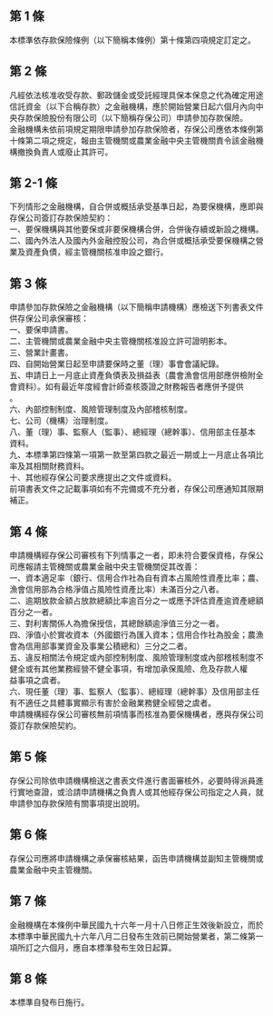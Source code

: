 第 1 條
-------
本標準依存款保險條例（以下簡稱本條例）第十條第四項規定訂定之。

第 2 條
-------
凡經依法核准收受存款、郵政儲金或受託經理具保本保息之代為確定用途  
信託資金（以下合稱存款）之金融機構，應於開始營業日起六個月內向中  
央存款保險股份有限公司（以下簡稱存保公司）申請參加存款保險。  
金融機構未依前項規定期限申請參加存款保險者，存保公司應依本條例第  
十條第二項之規定，報由主管機關或農業金融中央主管機關責令該金融機  
構撤換負責人或廢止其許可。

第 2-1 條
---------
下列情形之金融機構，自合併或概括承受基準日起，為要保機構，應即與  
存保公司簽訂存款保險契約：  
一、要保機構與其他要保或非要保機構合併，合併後存續或新設之機構。  
二、國內外法人及國內外金融控股公司，為合併或概括承受要保機構之營  
    業及資產負債，經主管機關核准申設之銀行。

第 3 條
-------
申請參加存款保險之金融機構（以下簡稱申請機構）應檢送下列書表文件  
供存保公司承保審核：  
一、要保申請書。  
二、主管機關或農業金融中央主管機關核准設立許可證明影本。  
三、營業計畫書。  
四、自開始營業日起至申請要保時之董（理）事會會議紀錄。  
五、申請日上一月底止資產負債表及損益表（農會漁會信用部應併檢附全  
    會資料）。如有最近年度經會計師查核簽證之財務報告者應併予提供  
    。  
六、內部控制制度、風險管理制度及內部稽核制度。  
七、公司（機構）治理制度。  
八、董（理）事、監察人（監事）、總經理（總幹事）、信用部主任基本  
    資料。  
九、本標準第四條第一項第一款至第四款之最近一期或上一月底止各項比  
    率及其相關財務資料。  
十、其他經存保公司要求應提出之文件或資料。  
前項書表文件之記載事項如有不完備或不充分者，存保公司應通知其限期  
補正。

第 4 條
-------
申請機構經存保公司審核有下列情事之一者，即未符合要保資格，存保公  
司應報請主管機關或農業金融中央主管機關促其改善：  
一、資本適足率（銀行、信用合作社為自有資本占風險性資產比率；農、  
    漁會信用部為合格淨值占風險性資產比率）未滿百分之八者。  
二、逾期放款金額占放款總額比率逾百分之一或應予評估資產逾資產總額  
    百分之一者。  
三、對利害關係人為擔保授信，其總餘額逾淨值三分之一者。  
四、淨值小於實收資本（外國銀行為匯入資本；信用合作社為股金；農漁  
    會為信用部事業資金及事業公積總和）三分之二者。  
五、違反相關法令規定或內部控制制度、風險管理制度或內部稽核制度不  
    健全或有其他業務經營不健全事項，有增加承保風險、危及存款人權  
    益事項之虞者。  
六、現任董（理）事、監察人（監事）、總經理（總幹事）及信用部主任  
    有不適任之具體事實顯示有害於金融業務健全經營之虞者。  
申請機構經存保公司審核無前項情事而核准為要保機構者，應與存保公司  
簽訂存款保險契約。

第 5 條
-------
存保公司除依申請機構檢送之書表文件進行書面審核外，必要時得派員進  
行實地查證，或洽請申請機構之負責人或其他經存保公司指定之人員，就  
申請參加存款保險有關事項提出說明。

第 6 條
-------
存保公司應將申請機構之承保審核結果，函告申請機構並副知主管機關或  
農業金融中央主管機關。

第 7 條
-------
金融機構在本條例中華民國九十六年一月十八日修正生效後新設立，而於  
本標準中華民國九十六年八月二日發布生效前已開始營業者，第二條第一  
項所訂之六個月，應自本標準發布生效日起算。

第 8 條
-------
本標準自發布日施行。

